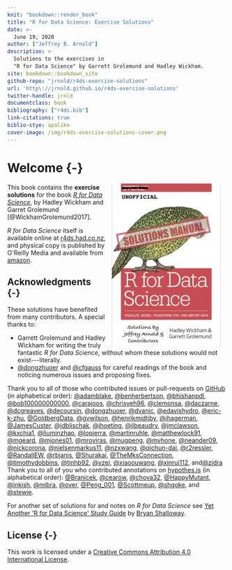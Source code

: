 ```yaml
---
knit: "bookdown::render_book"
title: "R for Data Science: Exercise Solutions"
date: >-
  June 19, 2020
author: ["Jeffrey B. Arnold"]
description: >
  Solutions to the exercises in 
  "R for Data Science" by Garrett Grolemund and Hadley Wickham.
site: bookdown::bookdown_site
github-repo: "jrnold/r4ds-exercise-solutions"
url: 'http\://jrnold.github.io/r4ds-exercise-solutions'
twitter-handle: jrnld
documentclass: book
bibliography: ["r4ds.bib"]
link-citations: true
biblio-stye: apalike
cover-image: /img/r4ds-exercise-solutions-cover.png
---
```




# Welcome {-}

<img src="./img/r4ds-exercise-solutions-cover.png" width="250" height="375" alt="Cover image" align="right" style="margin: 0 1em 0 1em"/>

This book contains the **exercise solutions** for the book [*R for Data Science*](https://amzn.to/2aHLAQ1), by Hadley Wickham and Garret Grolemund [@WickhamGrolemund2017].

*R for Data Science* itself is available online at [r4ds.had.co.nz](https://r4ds.had.co.nz/), and physical copy is published by O'Reilly Media and available from [amazon](https://amzn.to/2aHLAQ1).

## Acknowledgments {-}



These solutions have benefited from many contributors.
A special thanks to:

-   Garrett Grolemund and Hadley Wickham for writing the truly fantastic *R for Data Science*, without whom these solutions would not exist---literally.
-   [\@dongzhuoer](https://github.com/dongzhuoer) and [\@cfgauss](https://hypothes.is/users/cfgauss) for careful readings of the book and noticing numerous issues and proposing fixes.

Thank you to all of those who contributed issues or pull-requests on
[GitHub](https://github.com/jrnold/r4ds-exercise-solutions/graphs/contributors)
(in alphabetical order): [\@adamblake](https://github.com/adamblake), [\@benherbertson](https://github.com/benherbertson), [\@bhishanpdl](https://github.com/bhishanpdl), [\@bob100000000000](https://github.com/bob100000000000), [\@carajoos](https://github.com/carajoos), [\@chrisyeh96](https://github.com/chrisyeh96), [\@clemonsa](https://github.com/clemonsa), [\@daczarne](https://github.com/daczarne), [\@dcgreaves](https://github.com/dcgreaves), [\@decoursin](https://github.com/decoursin), [\@dongzhuoer](https://github.com/dongzhuoer), [\@dvanic](https://github.com/dvanic), [\@edavishydro](https://github.com/edavishydro), [\@eric-k-zhu](https://github.com/eric-k-zhu), [\@GoldbergData](https://github.com/GoldbergData), [\@gvwilson](https://github.com/gvwilson), [\@henrikmidtiby](https://github.com/henrikmidtiby), [\@ihagerman](https://github.com/ihagerman), [\@JamesCuster](https://github.com/JamesCuster), [\@jdblischak](https://github.com/jdblischak), [\@jhoeting](https://github.com/jhoeting), [\@jlbeaudry](https://github.com/jlbeaudry), [\@jmclawson](https://github.com/jmclawson), [\@kxchia1](https://github.com/kxchia1), [\@liuminzhao](https://github.com/liuminzhao), [\@lopierra](https://github.com/lopierra), [\@martinruhle](https://github.com/martinruhle), [\@matthewlock91](https://github.com/matthewlock91), [\@mgeard](https://github.com/mgeard), [\@mjones01](https://github.com/mjones01), [\@mroviras](https://github.com/mroviras), [\@mugpeng](https://github.com/mugpeng), [\@mvhone](https://github.com/mvhone), [\@neander09](https://github.com/neander09), [\@nickcorona](https://github.com/nickcorona), [\@nielsenmarkus11](https://github.com/nielsenmarkus11), [\@nzxwang](https://github.com/nzxwang), [\@qichun-dai](https://github.com/qichun-dai), [\@r2ressler](https://github.com/r2ressler), [\@RandallEW](https://github.com/RandallEW), [\@rbjanis](https://github.com/rbjanis), [\@Shurakai](https://github.com/Shurakai), [\@TheMksConnection](https://github.com/TheMksConnection), [\@timothydobbins](https://github.com/timothydobbins), [\@tinhb92](https://github.com/tinhb92), [\@vzei](https://github.com/vzei), [\@xiaoouwang](https://github.com/xiaoouwang), [\@xinrui112](https://github.com/xinrui112), and[\@zidra](https://github.com/zidra)
Thank you to all of you who contributed annotations on [hypothes.is](https://hypothes.is/search?q=url%3Ajrnold.github.io%2Fr4ds-exercise-solutions%2F*) (in alphabetical order): [\@Branicek](https://hypothes.is/users/Branicek), [\@cearow](https://hypothes.is/users/cearow), [\@chova32](https://hypothes.is/users/chova32), [\@HappyMutant](https://hypothes.is/users/HappyMutant), [\@inkish](https://hypothes.is/users/inkish), [\@mibra](https://hypothes.is/users/mibra), [\@over](https://hypothes.is/users/over), [\@Peng_001](https://hypothes.is/users/Peng_001), [\@Scottmeup](https://hypothes.is/users/Scottmeup), [\@shgoke](https://hypothes.is/users/shgoke), and [\@stewie](https://hypothes.is/users/stewie).

For another set of solutions for and notes on *R for Data Science* see [Yet Another 'R for Data Science' Study Guide](https://brshallo.github.io/r4ds_solutions/) by [Bryan Shalloway](https://github.com/brshallo).

## License {-}

This work is licensed under a <a rel="license" href="https://creativecommons.org/licenses/by/4.0/">Creative Commons Attribution 4.0 International License</a>.
